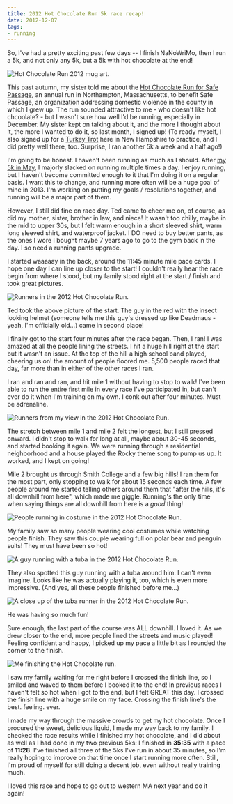 ```yaml
---
title: 2012 Hot Chocolate Run 5k race recap!
date: 2012-12-07
tags:
- running
---
```

So, I've had a pretty exciting past few days -- I finish NaNoWriMo, then I run a 5k, and not only any 5k, but a 5k with hot chocolate at the end!

![Hot Chocolate Run 2012 mug art.](../../images/hcr-mug-art-2012.gif)

This past autumn, my sister told me about the [Hot Chocolate Run for Safe Passage](https://safepass.org/HCR), an annual run in Northampton, Massachusetts, to benefit Safe Passage, an organization addressing domestic violence in the county in which I grew up. The run sounded attractive to me - who doesn't like hot chcoolate? - but I wasn't sure how well I'd be running, especially in December. My sister kept on talking about it, and the more I thought about it, the more I wanted to do it, so last month, I signed up! (To ready myself, I also signed up for a [Turkey Trot](https://www.active.com/5k-race/portsmouth-nh/4th-annual-turkey-trot-5k-2012) here in New Hampshire to practice, and I did pretty well there, too. Surprise, I ran another 5k a week and a half ago!)

I'm going to be honest. I haven't been running as much as I should. After [my 5k in May](/posts/runners-alley-red-hook-5k), I majorly slacked on running multiple times a day. I enjoy running, but I haven't become committed enough to it that I'm doing it on a regular basis. I want this to change, and running more often will be a huge goal of mine in 2013. I'm working on putting my goals / resolutions together, and running will be a major part of them.

However, I still did fine on race day. Ted came to cheer me on, of course, as did my mother, sister, brother in law, and niece! It wasn't too chilly, maybe in the mid to upper 30s, but I felt warm enough in a short sleeved shirt, warm long sleeved shirt, and waterproof jacket. I DO need to buy better pants, as the ones I wore I bought maybe 7 years ago to go to the gym back in the day. I so need a running pants upgrade.

I started waaaaay in the back, around the 11:45 minute mile pace cards. I hope one day I can line up closer to the start! I couldn't really hear the race begin from where I stood, but my family stood right at the start / finish and took great pictures.

![Runners in the 2012 Hot Chocolate Run.](../../images/hotchocolate-start.jpg)

Ted took the above picture of the start. The guy in the red with the insect looking helmet (someone tells me this guy's dressed up like Deadmaus - yeah, I'm officially old...) came in second place!

I finally got to the start four minutes after the race began. Then, I ran! I was amazed at all the people lining the streets. I hit a huge hill right at the start but it wasn't an issue. At the top of the hill a high school band played, cheering us on! the amount of people floored me. 5,500 people raced that day, far more than in either of the other races I ran.

I ran and ran and ran, and hit mile 1 without having to stop to walk! I've been able to run the entire first mile in every race I've participated in, but can't ever do it when I'm training on my own. I conk out after four minutes. Must be adrenaline.

![Runners from my view in the 2012 Hot Chocolate Run.](../../images/hotchocolate-run.jpg)

The stretch between mile 1 and mile 2 felt the longest, but I still pressed onward. I didn't stop to walk for long at all, maybe about 30-45 seconds, and started booking it again. We were running through a residential neighborhood and a house played the Rocky theme song to pump us up. It worked, and I kept on going!

Mile 2 brought us through Smith College and a few big hills! I ran them for the most part, only stopping to walk for about 15 seconds each time. A few people around me started telling others around them that "after the hills, it's all downhill from here", which made me giggle. Running's the only time when saying things are all downhill from here is a *good* thing!

![People running in costume in the 2012 Hot Chocolate Run.](../../images/hotchocolate-polar.jpg)

My family saw so many people wearing cool costumes while watching people finish. They saw this couple wearing full on polar bear and penguin suits! They must have been so hot!

![A guy running with a tuba in the 2012 Hot Chocolate Run.](../../images/hotchocolate-tuba.jpg)

They also spotted this guy running with a tuba around him. I can't even imagine. Looks like he was actually playing it, too, which is even more impressive. (And yes, all these people finished before me...)

![A close up of the tuba runner in the 2012 Hot Chocolate Run.](../../images/hotchocolate-tubaclose.jpg)

He was having so much fun!

Sure enough, the last part of the course was ALL downhill. I loved it. As we drew closer to the end, more people lined the streets and music played! Feeling confident and happy, I picked up my pace a little bit as I rounded the corner to the finish.

![Me finishing the Hot Chocolate run.](../../images/hotchocolate-aubrey.jpg)

I saw my family waiting for me right before I crossed the finish line, so I smiled and waved to them before I booked it to the end! In previous races I haven't felt so hot when I got to the end, but I felt GREAT this day. I crossed the finish line with a huge smile on my face. Crossing the finish line's the best. feeling. ever.

I made my way through the massive crowds to get my hot chocolate. Once I procured the sweet, delicious liquid, I made my way back to my family. I checked the race results while I finished my hot chocolate, and I did about as well as I had done in my two previous 5ks: I finished in **35:35** with a pace of **11:28**. I've finished all three of the 5ks I've run in about 35 minutes, so I'm really hoping to improve on that time once I start running more often. Still, I'm proud of myself for still doing a decent job, even without really training much.

I loved this race and hope to go out to western MA next year and do it again!
